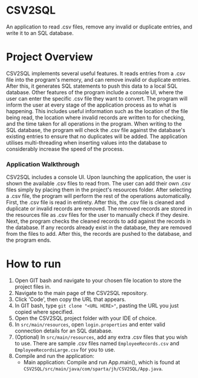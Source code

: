 # CSV2SQL
An application to read .csv files, remove any invalid or duplicate entries, and write it to an SQL database.

# Project Overview
CSV2SQL implements several useful features. It reads entries from a .csv file into the program's memory, and can remove invalid or duplicate entries.
After this, it generates SQL statements to push this data to a local SQL database.
Other features of the program include a console UI, where the user can enter the specific .csv file they want to convert.
The program will inform the user at every stage of the application process as to what is happening. This includes useful information such as the location of the file being read, the location where invalid records are written to for checking, and the time taken for all operations in the program.
When writing to the SQL database, the program will check the .csv file against the database's existing entries to ensure that no duplicates will be added.
The application utilises multi-threading when inserting values into the database to considerably increase the speed of the process.

### Application Walkthrough
CSV2SQL includes a console UI. Upon launching the application, the user is shown the available .csv files to read from.
The user can add their own .csv files simply by placing them in the project's resources folder.
After selecting a .csv file, the program will perform the rest of the operations automatically.
First, the .csv file is read in entirety. After this, the .csv file is cleaned and duplicate or invalid records are removed. 
The removed records are stored in the resources file as .csv files for the user to manually check if they desire.
Next, the program checks the cleaned records to add against the records in the database. If any records already exist in the database, they are removed from the files to add.
After this, the records are pushed to the database, and the program ends.

# How to run
1. Open GIT bash and navigate to your chosen file location to store the project files in.
2. Navigate to the main page of the CSV2SQL repository.
3. Click 'Code', then copy the URL that appears.
4. In GIT bash, type `git clone "<URL HERE>"`, pasting the URL you just copied where specified.
5. Open the CSV2SQL project folder with your IDE of choice.
6. In `src/main/resources`, open `login.properties` and enter valid connection details for an SQL database.
7. (Optional) In `src/main/resources`, add any extra .csv files that you wish to use. 
   There are sample .csv files named `EmployeeRecords.csv` and `EmployeeRecordsLarge.csv` for you to use.
8. Compile and run the application:
    * Main application: Compile and run App.main(), which is found at `CSV2SQL/src/main/java/com/sparta/jh/CSV2SQL/App.java`.
